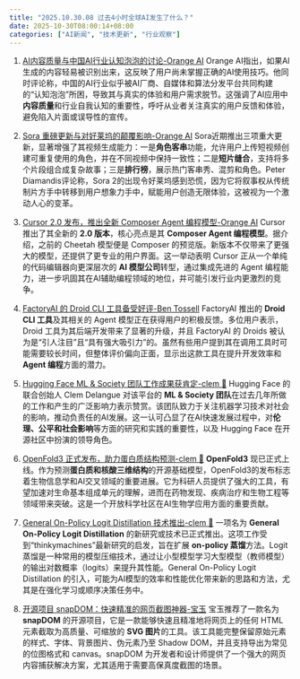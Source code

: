 ```yaml
---
title: "2025.10.30.08 过去4小时全球AI发生了什么？"
date: 2025-10-30T08:00:14+08:00
categories: ["AI新闻", "技术更新", "行业观察"]
---
```


1.  [AI内容质量与中国AI行业认知泡泡的讨论-Orange AI](https://x.com/oran_ge/status/1983670299930534043)
    Orange AI指出，如果AI生成的内容轻易被识别出来，这反映了用户尚未掌握正确的AI使用技巧。他同时评论称，中国的AI行业似乎被AI厂商、自媒体和算法分发平台共同构建的“认知泡泡”所困，导致其与真实的体验和用户需求脱节。这强调了AI应用中**内容质量**和行业自我认知的重要性，呼吁从业者关注真实的用户反馈和体验，避免陷入片面或误导性的宣传。

2.  [Sora 重磅更新与对好莱坞的颠覆影响-Orange AI](https://x.com/oran_ge/status/1983662963652489224)
    Sora近期推出三项重大更新，显著增强了其视频生成能力：一是**角色客串**功能，允许用户上传短视频创建可重复使用的角色，并在不同视频中保持一致性；二是**短片缝合**，支持将多个片段组合成复杂故事；三是**排行榜**，展示热门客串秀、混剪和角色。Peter Diamandis评论称，Sora 2的出现令好莱坞感到恐慌，因为它将叙事权从传统制片方手中转移到用户想象力手中，赋能用户创造无限体验，这被视为一个激动人心的变革。

3.  [Cursor 2.0 发布，推出全新 Composer Agent 编程模型-Orange AI](https://x.com/oran_ge/status/1983666007270162938)
    Cursor 推出了其全新的 **2.0 版本**，核心亮点是其 **Composer Agent 编程模型**。据介绍，之前的 Cheetah 模型便是 Composer 的预览版。新版本不仅带来了更强大的模型，还提供了更专业的用户界面。这一举动表明 Cursor 正从一个单纯的代码编辑器向更深层次的 **AI 模型公司**转型，通过集成先进的 Agent 编程能力，进一步巩固其在AI辅助编程领域的地位，并可能引发行业内更激烈的竞争。

4.  [FactoryAI 的 Droid CLI 工具备受好评-Ben Tossell](https://x.com/bentossell/status/1983639817381670984)
    FactoryAI 推出的 **Droid CLI 工具**及其相关的 Agent 模型正在获得用户的积极反馈。多位用户表示，Droid 工具为其后端开发带来了显著的升级，并且 FactoryAI 的 Droids 被认为是“引人注目”且“具有强大吸引力”的。虽然有些用户提到其在调用工具时可能需要较长时间，但整体评价偏向正面，显示出这款工具在提升开发效率和 **Agent 编程**方面的潜力。

5.  [Hugging Face ML & Society 团队工作成果获肯定-clem 🤗](https://x.com/ClementDelangue/status/1983645553180524803)
    Hugging Face 的联合创始人 Clem Delangue 对该平台的 **ML & Society 团队**在过去几年所做的工作和产生的广泛影响力表示赞赏。该团队致力于关注机器学习技术对社会的影响，推动负责任的AI发展。这一认可凸显了在AI快速发展过程中，对**伦理、公平和社会影响**等方面的研究和实践的重要性，以及 Hugging Face 在开源社区中扮演的领导角色。

6.  [OpenFold3 正式发布，助力蛋白质结构预测-clem 🤗](https://x.com/ClementDelangue/status/1983635458178609590)
    **OpenFold3** 现已正式上线。作为预测**蛋白质和核酸三维结构**的开源基础模型，OpenFold3的发布标志着生物信息学和AI交叉领域的重要进展。它为科研人员提供了强大的工具，有望加速对生命基本组成单元的理解，进而在药物发现、疾病治疗和生物工程等领域带来突破。这是一个开放科学社区在AI生物学应用方面的重要贡献。

7.  [General On-Policy Logit Distillation 技术推出-clem 🤗](https://x.com/ClementDelangue/status/1983630799812620513)
    一项名为 **General On-Policy Logit Distillation** 的新研究或技术已正式推出。这项工作受到“thinkymachines”最新研究的启发，旨在扩展 **on-policy 蒸馏**方法。Logit 蒸馏是一种常用的模型压缩技术，通过让小型模型学习大型模型（教师模型）的输出对数概率（logits）来提升其性能。General On-Policy Logit Distillation 的引入，可能为AI模型的效率和性能优化带来新的思路和方法，尤其是在强化学习或顺序决策任务中。

8.  [开源项目 snapDOM：快速精准的网页截图神器-宝玉](https://x.com/dotey/status/1983636667119632614)
    宝玉推荐了一款名为 **snapDOM** 的开源项目，它是一款能够快速且精准地将网页上的任何 HTML 元素截取为高质量、可缩放的 **SVG 图片**的工具。该工具能完整保留原始元素的样式、字体、背景图片、伪元素乃至 Shadow DOM，并且支持导出为常见的位图格式和 canvas。snapDOM 为开发者和设计师提供了一个强大的网页内容捕获解决方案，尤其适用于需要高保真度截图的场景。